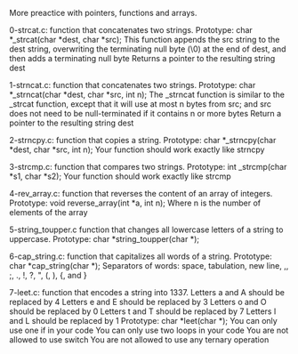 More preactice with pointers, functions and arrays.

0-strcat.c: function that concatenates two strings.
Prototype: char *_strcat(char *dest, char *src);
This function appends the src string to the dest string, overwriting the
terminating null byte (\0) at the end of dest, and then adds a terminating
null byte
Returns a pointer to the resulting string dest

1-strncat.c: function that concatenates two strings.
Prototype: char *_strncat(char *dest, char *src, int n);
The _strncat function is similar to the _strcat function, except that
it will use at most n bytes from src; and
src does not need to be null-terminated if it contains n or more bytes
Return a pointer to the resulting string dest

2-strncpy.c: function that copies a string.
Prototype: char *_strncpy(char *dest, char *src, int n);
Your function should work exactly like strncpy

3-strcmp.c: function that compares two strings.
Prototype: int _strcmp(char *s1, char *s2);
Your function should work exactly like strcmp

4-rev_array.c: function that reverses the content of an array of integers.
Prototype: void reverse_array(int *a, int n);
Where n is the number of elements of the array

5-string_toupper.c function that changes all lowercase letters of a string to
uppercase.
Prototype: char *string_toupper(char *);

6-cap_string.c: function that capitalizes all words of a string.
Prototype: char *cap_string(char *);
Separators of words: space, tabulation, new line, ,, ;, ., !, ?, \", (, ), {,
and }

7-leet.c: function that encodes a string into 1337.
    Letters a and A should be replaced by 4
    Letters e and E should be replaced by 3
    Letters o and O should be replaced by 0
    Letters t and T should be replaced by 7
    Letters l and L should be replaced by 1
    Prototype: char *leet(char *);
    You can only use one if in your code
    You can only use two loops in your code
    You are not allowed to use switch
    You are not allowed to use any ternary operation